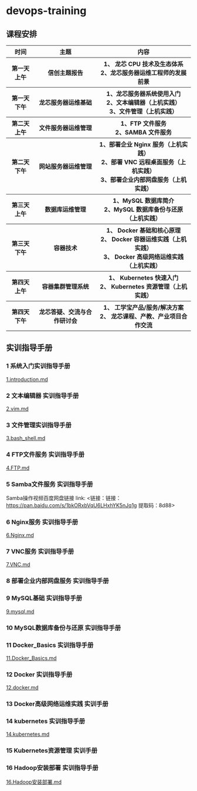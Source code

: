 # devops-training

## 课程安排
<table>
        <tr>
            <th>时间</th>
            <th>主题</th>
            <th>内容</th>
        </tr>
       <tr>
          <th>第一天上午</th>
          <th>信创主题报告</th>
          <th> 1、 龙芯 CPU 技术及生态体系 </br>
              2、龙芯服务器运维工程师的发展前景</th>
      </tr>
      <tr>
          <th>第一天
下午</th>
          <th>龙芯服务器运维基础</th>
          <th>1、龙芯服务器系统使用入门 </br>
2、文本编辑器（上机实践）</br>
3、文件管理（上机实践）</th>
      </tr>
      <tr>
          <th>第二天
上午</th>
          <th>文件服务器运维管理</th>
          <th>1、FTP 文件服务</br>
2、SAMBA 文件服务</th>
      </tr>


<tr>
          <th>第二天
下午</th>
          <th>网站服务器运维管理</th>
          <th>1、部署企业 Nginx 服务（上机实践）</br>
2、部署 VNC 远程桌面服务（上机实践）</br>
3、部署企业内部网盘服务（上机实践）</th>
      </tr>
<tr>
          <th>第三天
上午</th>
          <th>数据库运维管理
          <th>1、MySQL 数据库简介</br>
2、MySQL 数据库备份与还原（上机实践）</th>
      </tr>
<tr>
          <th>第三天下午</th>
          <th>容器技术</th>
          <th>1、 Docker 基础和核心原理</br>
            2、 Docker 容器运维实践（上机实践）</br>
3、 Docker 高级网络运维实践（上机实践）</th>
      </tr>
<tr>
          <th>第四天上午</th>
          <th>容器集群管理系统</th>
          <th>1、 Kubernetes 快速入门</br>
2、 Kubernetes 资源管理（上机实践）</th>
      </tr>
         <th>第四天 下午</th>
          <th>龙芯答疑、交流与合作研讨会</th>
          <th>1、 工学宝产品/服务/解决方案</br>
2、 龙芯课程、产教、产业项目合作交流</th>
      </tr>
</table>


## 实训指导手册
### 1 系统入门实训指导手册
[1.introduction.md](./1.introduction.md)

### 2 文本编辑器 实训指导手册
[2.vim.md](./2.vim.md)

### 3 文件管理实训指导手册
[3.bash_shell.md](./3.bash_shell.md)

### 4 FTP文件服务 实训指导手册
[4.FTP.md](./4.FTP.md)

### 5 Samba文件服务 实训指导手册
Samba操作视频百度网盘链接
link: <链接：链接：https://pan.baidu.com/s/1bkORxbVqU6LHxhYK5nJq1g 提取码：8d88>

### 6 Nginx服务 实训指导手册
[6.Nginx.md](./6.Nginx.md)

### 7 VNC服务 实训指导手册
[7.VNC.md](./7.VNC.md)

### 8 部署企业内部网盘服务 实训指导手册

### 9 MySQL基础 实训指导手册
[9.mysql.md](./9.mysql.md)

### 10 MySQL数据库备份与还原 实训指导手册

### 11 Docker_Basics 实训指导手册
[11.Docker_Basics.md](./11.Docker_Basics.md)

### 12 Docker 实训指导手册
[12.docker.md](./12.docker.md)

### 13 Docker高级网络运维实践 实训手册

### 14 kubernetes 实训指导手册
[14.kubernetes.md](./14.kubernetes.md)

### 15 Kubernetes资源管理 实训手册


### 16 Hadoop安装部署 实训指导手册
[16.Hadoop安装部署.md](./Hadoop安装部署.md)
